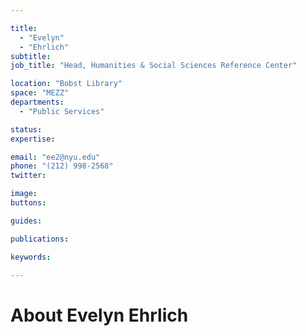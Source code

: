 ```yaml
---

title:
  - "Evelyn"
  - "Ehrlich"
subtitle: 
job_title: "Head, Humanities & Social Sciences Reference Center"

location: "Bobst Library"
space: "MEZZ"
departments:
  - "Public Services"

status: 
expertise:

email: "ee2@nyu.edu"
phone: "(212) 998-2568"
twitter: 

image: 
buttons:

guides:

publications:

keywords:

---
```


# About Evelyn Ehrlich


